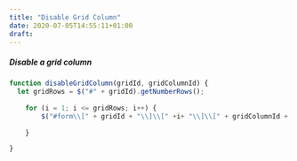 ```yaml
---
title: "Disable Grid Column"
date: 2020-07-05T14:55:11+01:00
draft: 
---
```


##### Disable a grid column

```javascript
function disableGridColumn(gridId, gridColumnId) {
  let gridRows = $("#" + gridId).getNumberRows();
  
    for (i = 1; i <= gridRows; i++) {
        $("#form\\[" + gridId + "\\]\\[" +i+ "\\]\\[" + gridColumnId + "\\]").attr("disabled", true);
        
    }

}
```